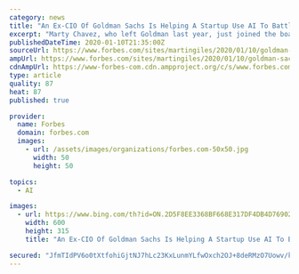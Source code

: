 ```yaml
---
category: news
title: "An Ex-CIO Of Goldman Sachs Is Helping A Startup Use AI To Battle Cancer"
excerpt: "Marty Chavez, who left Goldman last year, just joined the board of Paige, a New York City startup that’s raised around $70m million to better diagnose and treat cancer patients."
publishedDateTime: 2020-01-10T21:35:00Z
sourceUrl: https://www.forbes.com/sites/martingiles/2020/01/10/goldman-sachs-ex-cio-helping-ai-startup-paige-battle-cancer/
ampUrl: https://www.forbes.com/sites/martingiles/2020/01/10/goldman-sachs-ex-cio-helping-ai-startup-paige-battle-cancer/amp/
cdnAmpUrl: https://www-forbes-com.cdn.ampproject.org/c/s/www.forbes.com/sites/martingiles/2020/01/10/goldman-sachs-ex-cio-helping-ai-startup-paige-battle-cancer/amp/
type: article
quality: 87
heat: 87
published: true

provider:
  name: Forbes
  domain: forbes.com
  images:
    - url: /assets/images/organizations/forbes.com-50x50.jpg
      width: 50
      height: 50

topics:
  - AI

images:
  - url: https://www.bing.com/th?id=ON.2D5F8EE3368BF668E317DF4DB4D76902
    width: 600
    height: 315
    title: "An Ex-CIO Of Goldman Sachs Is Helping A Startup Use AI To Battle Cancer"

secured: "JfmTIdPV6o0tXtfohiGjtNJ7hLc23KxLunmYLfwOxch2OJ+8deRMzO7Uowv/kTg8PCH8LphNAaEQ5uhCRJzRpkdpOJ7MsHWPMjEXPh72Qj/lsrAaxbxPJjY20WF/7mt8yvRQNY7lFN47A3qXNY3hliw92VDkrtU8yg8Jjeg97zt1za41jKrvVY/uvcOOSlG2r99lfV1x0Ir+El3SyFX4HXmcCDkfYt8PZNc0ZhKzojs8k78ris7oSrApPkiuGf3BK3fBR2I/D4mjuSQeiWyesQ==;3HdSleR1jxsKhLuYsh+5+A=="
---
```


